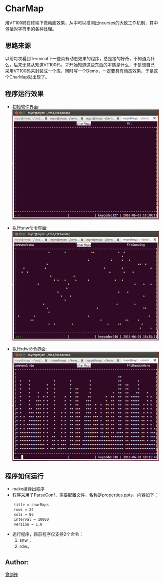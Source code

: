 # CharMap

用VT100码在终端下做动画效果，从中可以推测出ncurses的大致工作机制，其中包括对字符串的各种处理。

## 思路来源

以前每次看到Terminal下一些具有动态效果的程序，总是接的好奇，不知道为什么，后来无意从知道VT100码，才开始知道这些东西的本质是什么，于是想自己采用VT100码来封装成一个库，同时写一个Demo，一定要具有动态效果，于是这个CharMap就出现了。

## 程序运行效果

* 初始软件界面:  
![CharMap](image/CharMap.png)

* 执行snw命令界面:  
![CharMap](image/SNW.png)

* 执行rdw命令界面:  
![CharMap](image/RDW.png)

## 程序如何运行
* make编译出程序
* 程序采用了[ParseConf](https://github.com/AplexOS/ParseConf)，需要配置文件，名称是properties.ppts，内容如下：

```
    title = charMaps
    rows = 24 
    cols = 80
    interval = 10000
    version = 1.0
```

* 运行程序，目前程序仅支持2个命令：
  1. snw；
  2. rdw。

## Author:

[曾剑锋](http://www.cnblogs.com/zengjfgit/)